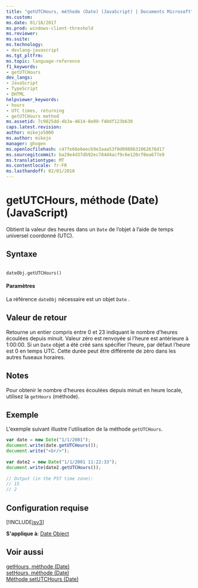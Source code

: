 ```yaml
---
title: "getUTCHours, méthode (Date) (JavaScript) | Documents Microsoft"
ms.custom: 
ms.date: 01/18/2017
ms.prod: windows-client-threshold
ms.reviewer: 
ms.suite: 
ms.technology:
- devlang-javascript
ms.tgt_pltfrm: 
ms.topic: language-reference
f1_keywords:
- getUTCHours
dev_langs:
- JavaScript
- TypeScript
- DHTML
helpviewer_keywords:
- hours
- UTC times, returning
- getUTCHours method
ms.assetid: 7c9825dd-4b3a-4614-8e09-f40df123b630
caps.latest.revision: 
author: mikejo5000
ms.author: mikejo
manager: ghogen
ms.openlocfilehash: c47fe66e6eecb9e3aaa53f0d0988631062676d17
ms.sourcegitcommit: ba29e4d37db92ec784d4acf9c6e120cf0ea677e9
ms.translationtype: MT
ms.contentlocale: fr-FR
ms.lasthandoff: 02/01/2018
---
```

# <a name="getutchours-method-date-javascript"></a>getUTCHours, méthode (Date) (JavaScript)
Obtient la valeur des heures dans un `Date` de l’objet à l’aide de temps universel coordonné (UTC).  
  
## <a name="syntax"></a>Syntaxe  
  
```  
  
dateObj.getUTCHours()   
```  
  
#### <a name="parameters"></a>Paramètres  
 La référence `dateObj` nécessaire est un objet `Date` .  
  
## <a name="return-value"></a>Valeur de retour  
 Retourne un entier compris entre 0 et 23 indiquant le nombre d’heures écoulées depuis minuit. Valeur zéro est renvoyée si l’heure est antérieure à 1:00:00. Si un `Date` objet a été créé sans spécifier l’heure, par défaut l’heure est 0 en temps UTC. Cette durée peut être différente de zéro dans les autres fuseaux horaires.  
  
## <a name="remarks"></a>Notes  
 Pour obtenir le nombre d’heures écoulées depuis minuit en heure locale, utilisez la `getHours` (méthode).  
  
## <a name="example"></a>Exemple  
 L'exemple suivant illustre l'utilisation de la méthode `getUTCHours`.  
  
```JavaScript  
var date = new Date("1/1/2001");  
document.write(date.getUTCHours());  
document.write("<br/>");  
  
var date2 = new Date("1/1/2001 11:22:33");  
document.write(date2.getUTCHours());  
  
// Output (in the PST time zone):  
// 15 
// 2  
```  
  
## <a name="requirements"></a>Configuration requise  
 [!INCLUDE[jsv3](../../javascript/reference/includes/jsv3-md.md)]  
  
 **S'applique à**: [Date Object](../../javascript/reference/date-object-javascript.md)  
  
## <a name="see-also"></a>Voir aussi  
 [getHours, méthode (Date)](../../javascript/reference/gethours-method-date-javascript.md)   
 [setHours, méthode (Date)](../../javascript/reference/sethours-method-date-javascript.md)   
 [Méthode setUTCHours (Date)](../../javascript/reference/setutchours-method-date-javascript.md)
